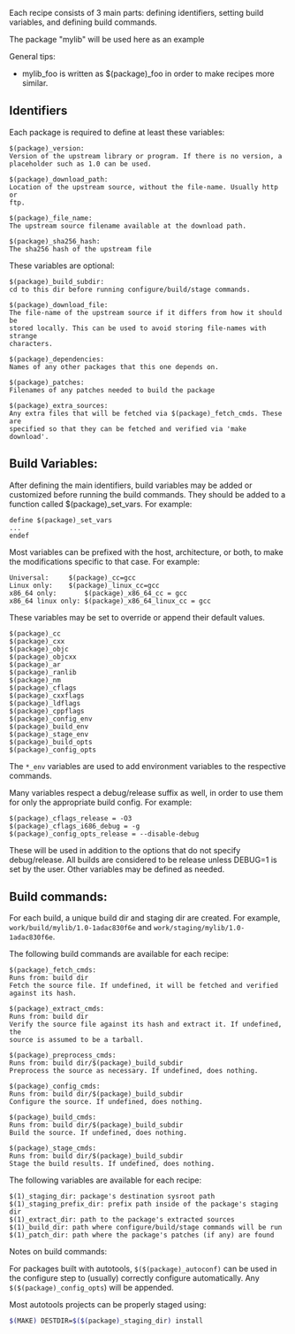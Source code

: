 Each recipe consists of 3 main parts: defining identifiers, setting build
variables, and defining build commands.

The package "mylib" will be used here as an example

General tips:
- mylib_foo is written as $(package)_foo in order to make recipes more similar.

## Identifiers
Each package is required to define at least these variables:

```
$(package)_version:
Version of the upstream library or program. If there is no version, a
placeholder such as 1.0 can be used.

$(package)_download_path:
Location of the upstream source, without the file-name. Usually http or
ftp.

$(package)_file_name:
The upstream source filename available at the download path.

$(package)_sha256_hash:
The sha256 hash of the upstream file
```

These variables are optional:

```
$(package)_build_subdir:
cd to this dir before running configure/build/stage commands.

$(package)_download_file:
The file-name of the upstream source if it differs from how it should be
stored locally. This can be used to avoid storing file-names with strange
characters.

$(package)_dependencies:
Names of any other packages that this one depends on.

$(package)_patches:
Filenames of any patches needed to build the package

$(package)_extra_sources:
Any extra files that will be fetched via $(package)_fetch_cmds. These are
specified so that they can be fetched and verified via 'make download'.
```


## Build Variables:
After defining the main identifiers, build variables may be added or customized
before running the build commands. They should be added to a function called
$(package)_set_vars. For example:

```
define $(package)_set_vars
...
endef
```

Most variables can be prefixed with the host, architecture, or both, to make
the modifications specific to that case. For example:

```
Universal:     $(package)_cc=gcc
Linux only:    $(package)_linux_cc=gcc
x86_64 only:       $(package)_x86_64_cc = gcc
x86_64 linux only: $(package)_x86_64_linux_cc = gcc
```

These variables may be set to override or append their default values.

```
$(package)_cc
$(package)_cxx
$(package)_objc
$(package)_objcxx
$(package)_ar
$(package)_ranlib
$(package)_nm
$(package)_cflags
$(package)_cxxflags
$(package)_ldflags
$(package)_cppflags
$(package)_config_env
$(package)_build_env
$(package)_stage_env
$(package)_build_opts
$(package)_config_opts
```

The `*_env` variables are used to add environment variables to the respective
commands.

Many variables respect a debug/release suffix as well, in order to use them for
only the appropriate build config. For example:

```
$(package)_cflags_release = -O3
$(package)_cflags_i686_debug = -g
$(package)_config_opts_release = --disable-debug
```

These will be used in addition to the options that do not specify
debug/release. All builds are considered to be release unless DEBUG=1 is set by
the user. Other variables may be defined as needed.

## Build commands:

For each build, a unique build dir and staging dir are created. For example,
`work/build/mylib/1.0-1adac830f6e` and `work/staging/mylib/1.0-1adac830f6e`.

The following build commands are available for each recipe:

```
$(package)_fetch_cmds:
Runs from: build dir
Fetch the source file. If undefined, it will be fetched and verified
against its hash.

$(package)_extract_cmds:
Runs from: build dir
Verify the source file against its hash and extract it. If undefined, the
source is assumed to be a tarball.

$(package)_preprocess_cmds:
Runs from: build dir/$(package)_build_subdir
Preprocess the source as necessary. If undefined, does nothing.

$(package)_config_cmds:
Runs from: build dir/$(package)_build_subdir
Configure the source. If undefined, does nothing.

$(package)_build_cmds:
Runs from: build dir/$(package)_build_subdir
Build the source. If undefined, does nothing.

$(package)_stage_cmds:
Runs from: build dir/$(package)_build_subdir
Stage the build results. If undefined, does nothing.
```

The following variables are available for each recipe:

```    
$(1)_staging_dir: package's destination sysroot path
$(1)_staging_prefix_dir: prefix path inside of the package's staging dir
$(1)_extract_dir: path to the package's extracted sources
$(1)_build_dir: path where configure/build/stage commands will be run
$(1)_patch_dir: path where the package's patches (if any) are found
```

Notes on build commands:

For packages built with autotools, `$($(package)_autoconf)` can be used in the
configure step to (usually) correctly configure automatically. Any
`$($(package)_config_opts`) will be appended.

Most autotools projects can be properly staged using:

```bash
$(MAKE) DESTDIR=$($(package)_staging_dir) install
```

